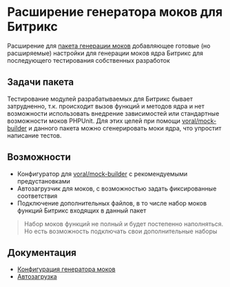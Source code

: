 # Расширение генератора моков для Битрикс

Расширение для [пакета генерации моков](https://github.com/Voral/mock-builder) добавляющее готовые (но расширяемые)
настройки для генерации моков ядра Битрикс для последующего тестирования собственных разработок

## Задачи пакета

Тестирование модулей разрабатываемых для Битрикс бывает затрудненно, т.к. происходит вызов функций и методов ядра и нет
возможности использовать внедрение зависимостей или стандартные возможности моков PHPUnit. Для этих целей при
помощи [voral/mock-builder](https://github.com/Voral/mock-builder) и данного пакета можно сгенерировать моки ядра, что
упростит написание тестов.

## Возможности

- Конфигуратор для [voral/mock-builder](https://github.com/Voral/mock-builder) с рекомендуемыми предустановками
- Автозагрузчик для моков, с возможностью задать фиксированные соответствия
- Подключение дополнительных файлов, в то числе набор моков функций Битрикс входящих в данный пакет

> Набор моков функций не полный и будет постепенно наполняться. Но есть возможность подключать свои дополнительные
> наборы

## Документация

* [Конфигурация генератора моков](docs/configuration.md)
* [Автозагрузка](docs/autoload.md)